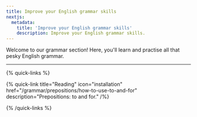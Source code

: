 ```yaml
---
title: Improve your English grammar skills
nextjs:
  metadata:
    title: 'Improve your English grammar skills'
    description: Improve your English grammar skills.
---
```


Welcome to our grammar section! Here, you'll learn and practise all that pesky English grammar.

---

{% quick-links %}

{% quick-link title="Reading" icon="installation" href="/grammar/prepositions/how-to-use-to-and-for" description="Prepositions: to and for." /%}

{% /quick-links %}
